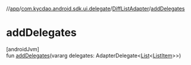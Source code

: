 //[app](../../../index.md)/[com.kycdao.android.sdk.ui.delegate](../index.md)/[DiffListAdapter](index.md)/[addDelegates](add-delegates.md)

# addDelegates

[androidJvm]\
fun [addDelegates](add-delegates.md)(vararg delegates: AdapterDelegate&lt;[List](https://kotlinlang.org/api/latest/jvm/stdlib/kotlin.collections/-list/index.html)&lt;[ListItem](../-list-item/index.md)&gt;&gt;)
